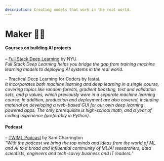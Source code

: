 ```yaml
---
description: Creating models that work in the real world.
---
```


# Maker 👩‍🏭

#### Courses on building AI projects

– [Full Stack Deep Learning](https://course.fullstackdeeplearning.com/) by NYU.  
_Full Stack Deep Learning helps you bridge the gap from training machine learning models to deploying AI systems in the real world._

– [Practical Deep Learning for Coders ](https://course.fast.ai/)by fastai.  
_It incorporates both machine learning and deep learning in a single course, covering topics like random forests, gradient boosting, test and validation sets, and p values, which previously were in a separate machine learning course. In addition, production and deployment are also covered, including material on developing a web-based GUI for our own deep learning powered apps. The only prerequisite is high-school math, and a year of coding experience \(preferably in Python\)._

#### Podcast

– [TWIML Podcast](https://twimlai.com/shows/) by Sam Charrington  
_"With the podcast we bring the top minds and ideas from the world of ML and AI to a broad and influential community of ML/AI researchers, data scientists, engineers and tech-savvy business and IT leaders."_

